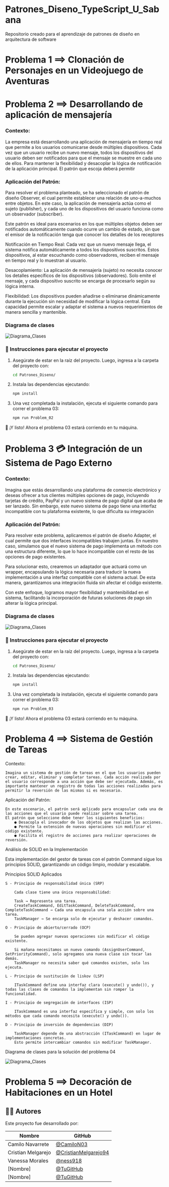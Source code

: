 # Patrones_Diseno_TypeScript_U_Sabana

Repositorio creado para el aprendizaje de patrones de diseño en arquitectura de software

# Problema 1 ==> Clonación de Personajes en un Videojuego de Aventuras

# Problema 2 ==> Desarrollando de aplicación de mensajería

### Contexto:

La empresa está desarrollando una aplicación de mensajería en tiempo real que permite
a los usuarios comunicarse desde múltiples dispositivos. Cada vez que un usuario recibe un
nuevo mensaje, todos los dispositivos del usuario deben ser notificados para que el
mensaje se muestre en cada uno de ellos. Para mantener la flexibilidad y desacoplar la
lógica de notificación de la aplicación principal.
El patrón que escoja deberá permitir

### Aplicación del Patrón:

Para resolver el problema planteado, se ha seleccionado el patrón de diseño Observer, el cual permite establecer una relación de uno-a-muchos entre objetos. En este caso, la aplicación de mensajería actúa como el sujeto (publisher), y cada uno de los dispositivos del usuario funciona como un observador (subscriber).

Este patrón es ideal para escenarios en los que múltiples objetos deben ser notificados automáticamente cuando ocurre un cambio de estado, sin que el emisor de la notificación tenga que conocer los detalles de los receptores

Notificación en Tiempo Real:
Cada vez que un nuevo mensaje llega, el sistema notifica automáticamente a todos los dispositivos suscritos. Estos dispositivos, al estar escuchando como observadores, reciben el mensaje en tiempo real y lo muestran al usuario.

Desacoplamiento:
La aplicación de mensajería (sujeto) no necesita conocer los detalles específicos de los dispositivos (observadores). Solo emite el mensaje, y cada dispositivo suscrito se encarga de procesarlo según su lógica interna.

Flexibilidad:
Los dispositivos pueden añadirse o eliminarse dinámicamente durante la ejecución sin necesidad de modificar la lógica central. Esta capacidad permite escalar y adaptar el sistema a nuevos requerimientos de manera sencilla y mantenible.

### Diagrama de clases

![Diagrama_Clases](Patrones_Diseno/src/02.Problema_02/Diagrama_clases/Diagrama_clases.png)

### 🚀 Instrucciones para ejecutar el proyecto

1. Asegúrate de estar en la raíz del proyecto. Luego, ingresa a la carpeta del proyecto con:
   ```sh
   cd Patrones_Diseno/
   ```

2. Instala las dependencias ejecutando:
   ```sh
   npm install
   ```

3. Una vez completada la instalación, ejecuta el siguiente comando para correr el problema 03:
   ```sh
   npm run Problem_02
   ```

🎉 ¡Y listo! Ahora el problema 03 estará corriendo en tu máquina.


# Problema 3 💳  Integración de un Sistema de Pago Externo

### Contexto:

Imagina que estás desarrollando una plataforma de comercio electrónico y deseas ofrecer a tus clientes múltiples opciones de pago, incluyendo tarjetas de crédito, PayPal y un nuevo sistema de pago digital que acaba de ser lanzado. Sin embargo, este nuevo sistema de pago tiene una interfaz incompatible con tu plataforma existente, lo que dificulta su integración

### Aplicación del Patrón:

Para resolver este problema, aplicaremos el patrón de diseño Adapter, el cual permite que dos interfaces incompatibles trabajen juntas. En nuestro caso, simulamos que el nuevo sistema de pago implementa un método con una estructura diferente, lo que lo hace incompatible con el resto de las opciones de pago existentes.

Para solucionar esto, crearemos un adaptador que actuará como un wrapper, encapsulando la lógica necesaria para traducir la nueva implementación a una interfaz compatible con el sistema actual. De esta manera, garantizamos una integración fluida sin afectar el código existente.

Con este enfoque, logramos mayor flexibilidad y mantenibilidad en el sistema, facilitando la incorporación de futuras soluciones de pago sin alterar la lógica principal.

### Diagrama de clases

![Diagrama_Clases](Patrones_Diseno/src/03.Problema_03/class-diagram/class_diagram_03.png)

### 🚀 Instrucciones para ejecutar el proyecto

1. Asegúrate de estar en la raíz del proyecto. Luego, ingresa a la carpeta del proyecto con:
   ```sh
   cd Patrones_Diseno/
   ```

2. Instala las dependencias ejecutando:
   ```sh
   npm install
   ```

3. Una vez completada la instalación, ejecuta el siguiente comando para correr el problema 03:
   ```sh
   npm run Problem_03
   ```

🎉 ¡Y listo! Ahora el problema 03 estará corriendo en tu máquina.


# Problema 4 ==> Sistema de Gestión de Tareas

Contexto:

    Imagina un sistema de gestión de tareas en el que los usuarios pueden crear, editar, eliminar y completar tareas. Cada acción realizada por el usuario corresponde a una acción que debe ser ejecutada. Además, es importante mantener un registro de todas las acciones realizadas para permitir la reversión de las mismas si es necesario.

Aplicación del Patrón:

    En este escenario, el patrón será aplicado para encapsular cada una de las acciones que el usuario puede realizar sobre una tarea.
    El patrón que seleccione debe tener los siguientes beneficios:
        ● Desacopla el invocador de los objetos que realizan las acciones.
        ● Permite la extensión de nuevas operaciones sin modificar el código existente.
        ● Facilita el registro de acciones para realizar operaciones de reversión.

Análisis de SOLID en la Implementación

Esta implementación del gestor de tareas con el patrón Command sigue los principios SOLID, garantizando un código limpio, modular y escalable.

Principios SOLID Aplicados

    S - Principio de responsabilidad única (SRP)

        Cada clase tiene una única responsabilidad:

        Task → Representa una tarea.
        CreateTaskCommand, EditTaskCommand, DeleteTaskCommand, CompleteTaskCommand → Cada una encapsula una sola acción sobre una tarea.
        TaskManager → Se encarga solo de ejecutar y deshacer comandos.

    O - Principio de abierto/cerrado (OCP)

        Se pueden agregar nuevas operaciones sin modificar el código existente.

        Si mañana necesitamos un nuevo comando (AssignUserCommand, SetPriorityCommand), solo agregamos una nueva clase sin tocar las demás.
        TaskManager no necesita saber qué comandos existen, solo los ejecuta.

    L - Principio de sustitución de liskov (LSP)

        ITaskCommand define una interfaz clara (execute() y undo()), y todas las clases de comandos la implementan sin romper la funcionalidad.

    I - Principio de segregación de interfaces (ISP)

        ITaskCommand es una interfaz específica y simple, con solo los métodos que cada comando necesita (execute() y undo()).

    D - Principio de inversión de dependencias (DIP)

        TaskManager depende de una abstracción (ITaskCommand) en lugar de implementaciones concretas.
        Esto permite intercambiar comandos sin modificar TaskManager.

Diagrama de clases para la solución del problema 04

![Diagrama_Clases](Patrones_Diseno/src/04.Problema_04/Diagrama_clases/Class_diagram_problem_04.drawio.png)

# Problema 5 ==> Decoración de Habitaciones en un Hotel

## 🧑‍💻 Autores

Este proyecto fue desarrollado por:

| Nombre             | GitHub                                                         |
| ------------------ | -------------------------------------------------------------- |
| Camilo Navarrete   | [@CamiloN03](https://github.com/CamiloN03)                     |
| Cristian Melgarejo | [@CristianMelgarejo94](https://github.com/CristianMelgarejo94) |
| Vanessa Morales    | [@ness918](https://github.com/ness918)                       |
| [Nombre]           | [@TuGitHub](https://github.com/TuGitHub)                       |
| [Nombre]           | [@TuGitHub](https://github.com/TuGitHub)                       |
